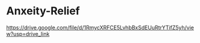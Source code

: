 # Anxeity-Relief

https://drive.google.com/file/d/1RmycXRFCE5LvhbBxSdEUuRtrYTifZ5yh/view?usp=drive_link
